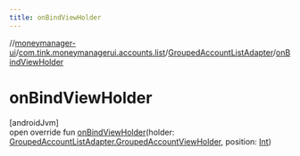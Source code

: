 ```yaml
---
title: onBindViewHolder
---
```

//[moneymanager-ui](../../../index.html)/[com.tink.moneymanagerui.accounts.list](../index.html)/[GroupedAccountListAdapter](index.html)/[onBindViewHolder](on-bind-view-holder.html)



# onBindViewHolder



[androidJvm]\
open override fun [onBindViewHolder](on-bind-view-holder.html)(holder: [GroupedAccountListAdapter.GroupedAccountViewHolder](-grouped-account-view-holder/index.html), position: [Int](https://kotlinlang.org/api/latest/jvm/stdlib/kotlin/-int/index.html))




